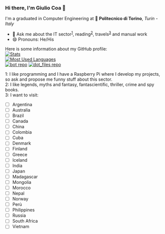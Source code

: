### Hi there, I'm Giulio Coa 👋

I'm a graduated in Computer Engineering at 🏫 **Politecnico di Torino**, *Turin - Italy*
* 💬 Ask me about the IT sector<sup>[1](#IT)</sup>, reading<sup>[2](#genres)</sup>, travels<sup>[3](#places)</sup> and manual work
* 😄 Pronouns: He/His

Here is some information about my GitHub profile:  
[![Stats](https://github-readme-stats.vercel.app/api?username=giulio-coa&hide=stars&count_private=true&include_all_commits=true&custom_title=Stats&show_icons=true&theme=react&hide_border=true)](https://github.com/giulio-coa)  
[![Most Used Languages](https://github-readme-stats.vercel.app/api/top-langs/?username=giulio-coa&layout=compact&langs_count=10&theme=react&hide_border=true)](https://github.com/giulio-coa)  
[![bot repo](https://github-readme-stats.vercel.app/api/pin/?username=giulio-coa&repo=bot&show_owner=true&theme=react&hide_border=true)](https://github.com/giulio-coa/bot)
[![dot_files repo](https://github-readme-stats.vercel.app/api/pin/?username=giulio-coa&repo=dot_files&show_owner=true&theme=react&hide_border=true)](https://github.com/giulio-coa/dot_files)

<a name="IT">1</a>: I like programming and I have a Raspberry Pi where I develop my projects, so ask and propose me funny stuff about this sector.  
<a name="genres">2</a>: I like legends, myths and fantasy, fantascientific, thriller, crime and spy books.  
<a name="places">3</a>: I want to visit:
- [ ] Argentina
- [ ] Australia
- [ ] Brazil
- [ ] Canada
- [ ] China
- [ ] Colombia
- [ ] Cuba
- [ ] Denmark
- [ ] Finland
- [ ] Greece
- [ ] Iceland
- [ ] India
- [ ] Japan
- [ ] Madagascar
- [ ] Mongolia
- [ ] Morocco
- [ ] Nepal
- [ ] Norway
- [ ] Perù
- [ ] Philippines
- [ ] Russia
- [ ] South Africa
- [ ] Vietnam
